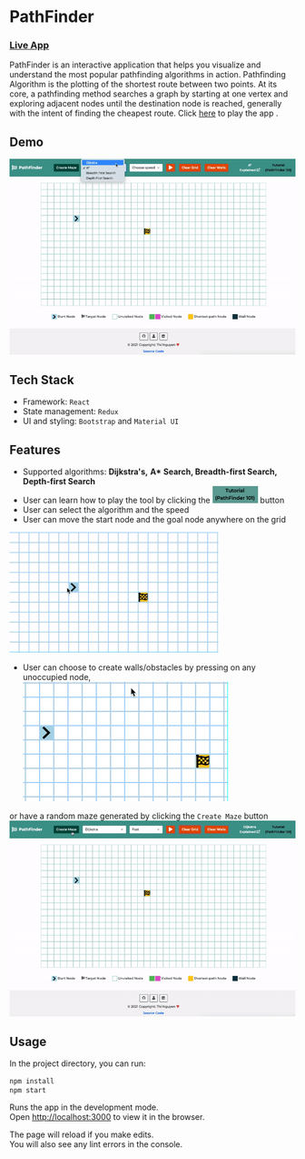 # PathFinder

### [Live App](https://tttn13.github.io/pathfinding-visualizer/)

PathFinder is an interactive application that helps you visualize and understand the most popular pathfinding algorithms in action. Pathfinding Algorithm is the plotting of the shortest route between two points. At its core, a pathfinding method searches a graph by starting at one vertex and exploring adjacent nodes until the destination node is reached, generally with the intent of finding the cheapest route. Click [here](https://tttn13.github.io/pathfinding-visualizer/) to play the app .

## Demo

![playdemo](https://github.com/tttn13/pathfinding-visualizer/blob/main/public/assets/playreset.gif)

## Tech Stack

- Framework: `React`
- State management: `Redux`
- UI and styling: `Bootstrap` and `Material UI`

## Features

- Supported algorithms: **Dijkstra's,** **A\*** **Search, Breadth-first Search, Depth-first Search**
- User can learn how to play the tool by clicking the <img src='https://github.com/tttn13/pathfinding-visualizer/blob/main/public/assets/tutorial.png' width = "80" height= '30'> button
- User can select the algorithm and the speed
- User can move the start node and the goal node anywhere on the grid

<img src='https://github.com/tttn13/pathfinding-visualizer/blob/main/src/assets/gif/movenode.gif' width = "368" height= '212'>

- User can choose to create walls/obstacles by pressing on any unoccupied node,
  ![walldemo](https://github.com/tttn13/pathfinding-visualizer/blob/main/src/assets/gif/walldemo.gif)

or have a random maze generated by clicking the `Create Maze` button
![mazeplaydemo](https://github.com/tttn13/pathfinding-visualizer/blob/main/public/assets/mazeplayreset.gif)

## Usage

In the project directory, you can run:

```
npm install
npm start
```

Runs the app in the development mode.\
Open [http://localhost:3000](http://localhost:3000) to view it in the browser.

The page will reload if you make edits.\
You will also see any lint errors in the console.
